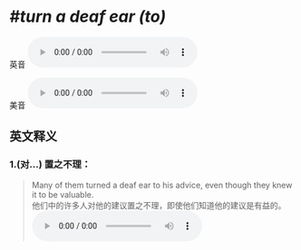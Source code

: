 # ***\#turn a deaf ear (to)*** 
英音
<audio src="./media/turn a deaf ear to1_AAC.aac" controls="controls"></audio>

美音
<audio src="./media/turn a deaf ear to2_AAC.aac" controls="controls"></audio>



  

英文释义
---
### 1.**(对…) 置之不理：**  

 > Many of them turned a deaf ear to his advice, even though they knew it to be valuable.   
 > 他们中的许多人对他的建议置之不理，即使他们知道他的建议是有益的。    
<audio src="./media/deaf-2.aac" controls="controls"></audio>


